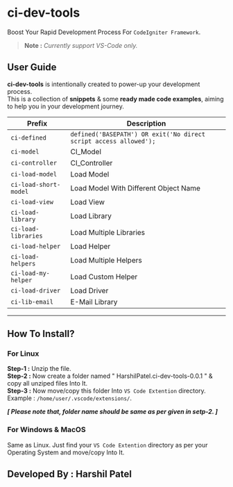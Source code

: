 # ci-dev-tools

Boost Your Rapid Development Process For `CodeIgniter Framework`.

> **Note :** *Currently support VS-Code only.*


## User Guide

**ci-dev-tools** is intentionally created to power-up your development process.</br>
This is a collection of **snippets** & some **ready made code examples**, aiming to help you in your development journey.


|Prefix|Description|
|--------|-----------|
|`ci-defined`|`defined('BASEPATH') OR exit('No direct script access allowed');`|
|`ci-model`| CI_Model|
|`ci-controller`| CI_Controller|
|`ci-load-model`| Load Model|
|`ci-load-short-model`| Load Model With Different Object Name|
|`ci-load-view`| Load View|
|`ci-load-library`|Load Library|
|`ci-load-libraries`| Load Multiple Libraries|
|`ci-load-helper`| Load Helper|
|`ci-load-helpers`| Load Multiple Helpers|
|`ci-load-my-helper`| Load Custom Helper|
|`ci-load-driver`| Load Driver|
|`ci-lib-email`| E-Mail Library|

-----------------------------------------------------------------------------------------------------------


## How To Install?

### For Linux
**Step-1 :** Unzip the file.</br>
**Step-2 :** Now create a folder named " HarshilPatel.ci-dev-tools-0.0.1 " & copy all unziped files Into It.</br>
**Step-3 :** Now move/copy this folder Into `VS Code Extention` directory. Example : `/home/user/.vscode/extensions/`.</br>

***[ Please note that, folder name should be same as per given in setp-2. ]***

### For Windows & MacOS
Same as Linux. Just find your `VS Code Extention` directory as per your Operating System and move/copy Into It.



## Developed By : Harshil Patel
